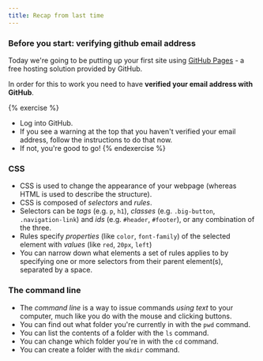 ```yaml
---
title: Recap from last time
---
```


### Before you start: verifying github email address

Today we're going to be putting up your first site using [GitHub
Pages](https://pages.github.com/) - a free hosting solution provided by
GitHub.

In order for this to work you need to have **verified your email address
with GitHub**.

{% exercise %}
* Log into GitHub.
* If you see a warning at the top that you haven't verified your
email address, follow the instructions to do that now.
* If not, you're good to go!
{% endexercise %}

### CSS

* CSS is used to change the appearance of your webpage (whereas HTML is used to describe the structure).
* CSS is composed of *selectors* and *rules*.
* Selectors can be *tags* (e.g. `p`, `h1`), *classes* (e.g. `.big-button`, `.navigation-link`) and *ids* (e.g. `#header`, `#footer`), or any combination of the three.
* Rules specify *properties* (like `color`, `font-family`) of the selected element with *values* (like `red`, `20px`, `left`)
* You can narrow down what elements a set of rules applies to by specifying one or more selectors from their parent element(s), separated by a space.

### The command line

* The *command line* is a way to issue commands *using text* to your computer, much like you do with the mouse and clicking buttons.
* You can find out what folder you're currently in with the `pwd` command.
* You can list the contents of a folder with the `ls` command.
* You can change which folder you're in with the `cd` command.
* You can create a folder with the `mkdir` command.
